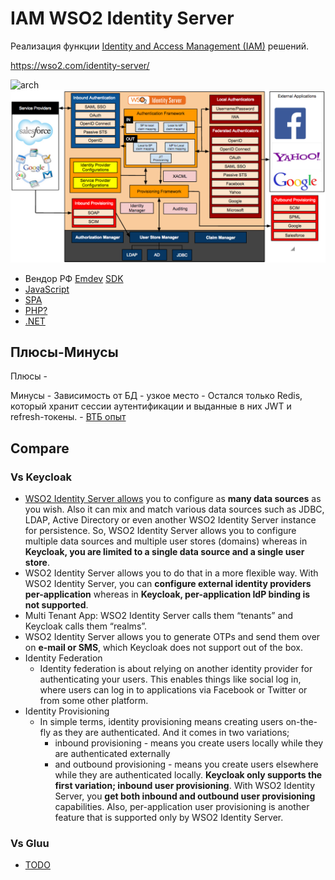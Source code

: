 # IAM WSO2 Identity Server

Реализация функции [Identity and Access Management (IAM)](../../arch/iam.md) решений.

https://wso2.com/identity-server/

![arch](https://is.docs.wso2.com/en/6.0.0/assets/img/guides/iam-functionality.png)
![arch](../../img/wso2is-architecture.png)

- Вендор РФ [Emdev](https://www.emdev.ru/wso2/wso2is)
[SDK](https://is.docs.wso2.com/en/latest/sdks/sdk-overview/)
- [JavaScript](https://is.docs.wso2.com/en/6.0.0/sdks/start-integrating-apps/integrate-a-js-app)
- [SPA](https://github.com/asgardeo/asgardeo-auth-spa-sdk)
- [PHP?]()
- [.NET](https://github.com/asgardeo/asgardeo-dotnet-oidc-sdk)

## Плюсы-Минусы

Плюсы
	-

Минусы
	- Зависимость от БД - узкое место
		- Остался только Redis, который хранит сессии аутентификации и выданные в них JWT и refresh-токены. 
		- [ВТБ опыт](https://habr.com/ru/company/vtb/blog/559774/)

## Compare 

### Vs Keycloak

- [WSO2 Identity Server allows](https://htamahc.medium.com/wso2-identity-server-vs-keycloak-a-comparison-of-the-two-leading-open-source-identity-servers-a4ef11a509d9) you to configure as __many data sources__ as you wish. Also it can mix and match various data sources such as JDBC, LDAP, Active Directory or even another WSO2 Identity Server instance for persistence. So, WSO2 Identity Server allows you to configure multiple data sources and multiple user stores (domains) whereas in __Keycloak, you are limited to a single data source and a single user store__.
- WSO2 Identity Server allows you to do that in a more flexible way. With WSO2 Identity Server, you can __configure external identity providers per-application__ whereas in __Keycloak, per-application IdP binding is not supported__.
- Multi Tenant App: WSO2 Identity Server calls them “tenants” and Keycloak calls them “realms”.
- WSO2 Identity Server allows you to generate OTPs and send them over on __e-mail or SMS__, which Keycloak does not support out of the box.
- Identity Federation
	- Identity federation is about relying on another identity provider for authenticating your users. This enables things like social log in, where users can log in to applications via Facebook or Twitter or from some other platform.
- Identity Provisioning
	- In simple terms, identity provisioning means creating users on-the-fly as they are authenticated. And it comes in two variations; 
		- inbound provisioning - means you create users locally while they are authenticated externally
		- and outbound provisioning - means you create users elsewhere while they are authenticated locally.
	__Keycloak only supports the first variation; inbound user provisioning__. With WSO2 Identity Server, you __get both inbound and outbound user provisioning__ capabilities. Also, per-application user provisioning is another feature that is supported only by WSO2 Identity Server.

### Vs Gluu

- [TODO](https://www.saasworthy.com/compare/wso2-identity-server-vs-keycloak-vs-gluu)

